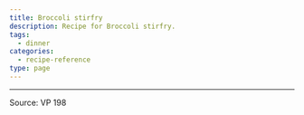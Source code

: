 ```yaml
---
title: Broccoli stirfry
description: Recipe for Broccoli stirfry.
tags:
  - dinner
categories:
  - recipe-reference
type: page
---
```


---

Source: VP 198
